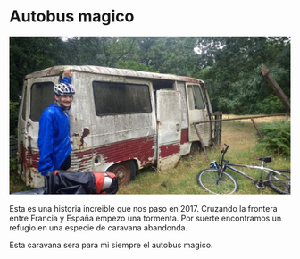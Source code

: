 # Autobus magico

![alt text](assets/images/autobus_magic.jpeg)

Esta es una historia increible que nos paso en 2017. Cruzando la frontera entre Francia
y España empezo una tormenta. Por suerte encontramos un refugio en una especie de caravana abandonda.

Esta caravana sera para mi siempre el autobus magico.

